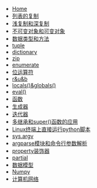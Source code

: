 * [Home](/)
* [列表的复制](python/列表复制)
* [浅复制和深复制](python/浅复制和深复制)
* [不可变对象和可变对象](python/不可变对象和可变对象)
* [数据类型和方法](python/数据类型和方法)
* [tuple](python/tuple)
* [dictionary](python/dictionary)
* [zip](python/zip)
* [enumerate](python/enumerate)
* [位运算符](python/位运算符)
* [r&u&b](python/r&u&b)
* [locals()&globals()](python/locals()和globals())
* [eval()](python/eval())
* [函数](python/函数)
* [生成器](python/生成器)
* [迭代器](python/迭代器)
* [多继承和super()函数的应用](python/多继承和super()函数的应用)
* [Linux终端上直接运行python脚本](python/Linux终端上直接运行python脚本)
* [sys.argv](python/sys.argv)
* [argparse模块和命令行参数解析](python/argparse模块和命令行参数解析)
* [property装饰器](python/property装饰器)
* [partial](python/partial)
* [数据模型](python/数据模型)
* [Numpy](python/numpy)
* [计算机网络](computer_network/计算机网络)
